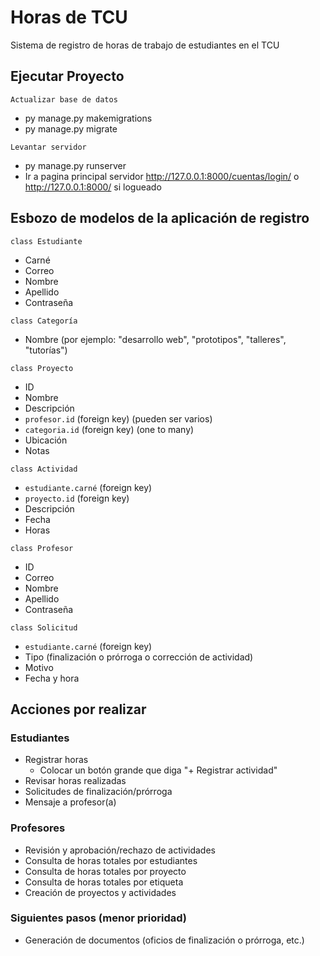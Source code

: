 # Horas de TCU
Sistema de registro de horas de trabajo de estudiantes en el TCU

## Ejecutar Proyecto

`Actualizar base de datos`
- py manage.py makemigrations
- py manage.py migrate

`Levantar servidor`
- py manage.py runserver
- Ir a pagina principal servidor http://127.0.0.1:8000/cuentas/login/ o http://127.0.0.1:8000/ si logueado
## Esbozo de modelos de la aplicación de registro

`class Estudiante`

- Carné
- Correo
- Nombre
- Apellido
- Contraseña

`class Categoría`

- Nombre (por ejemplo: "desarrollo web", "prototipos", "talleres", "tutorías")

`class Proyecto`

- ID
- Nombre
- Descripción
- `profesor.id` (foreign key) (pueden ser varios)
- `categoria.id` (foreign key) (one to many)
- Ubicación
- Notas

`class Actividad`

- `estudiante.carné` (foreign key)
- `proyecto.id` (foreign key)
- Descripción
- Fecha
- Horas

`class Profesor`

- ID
- Correo
- Nombre
- Apellido
- Contraseña

`class Solicitud`

- `estudiante.carné` (foreign key)
- Tipo (finalización o prórroga o corrección de actividad)
- Motivo
- Fecha y hora

## Acciones por realizar

### Estudiantes

- Registrar horas
    - Colocar un botón grande que diga "+ Registrar actividad"
- Revisar horas realizadas
- Solicitudes de finalización/prórroga
- Mensaje a profesor(a)

### Profesores

- Revisión y aprobación/rechazo de actividades
- Consulta de horas totales por estudiantes
- Consulta de horas totales por proyecto
- Consulta de horas totales por etiqueta
- Creación de proyectos y actividades

### Siguientes pasos (menor prioridad)

- Generación de documentos (oficios de finalización o prórroga, etc.)
